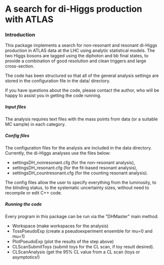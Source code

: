 # A search for di-Higgs production with ATLAS

### Introduction
This package implements a search for non-resonant and resonant di-Higgs
production in ATLAS data at the LHC using analytic statistical models. The two
Higgs bosons are tagged using the diphoton and bb final states, to provide 
a combination of good resolution and clean triggers and large cross-section. 

The code has been structured so that all of the general analysis settings are 
stored in the configuration file in the data/ directory.

If you have questions about the code, please contact the author, who will be happy to assist you in getting the code running.

##### Input files

The analysis requires text files with the mass points from data (or a suitable MC sample) in each category. 

##### Config files

The configuration files for the analysis are included in the data directory. Currently, the di-Higgs analyses use the files below:

- settingsDH_nonresonant.cfg (for the non-resonant analysis),
- settingsDH_resonant.cfg (for the fit-based resonant analysis),
- settingsDH_countresonant.cfg (for the counting resonant analysis).

The config files allow the user to specify everything from the luminosity, to the blinding status, to the systematic uncertainty sizes, without need to recompile or edit C++ code.

##### Running the code

Every program in this package can be run via the "DHMaster" main method. 

 - Workspace (make workspaces for the analysis)
 - TossPseudoExp (create a pseudoexperiment ensemble for mu=0 and mu=1)
 - PlotPseudoExp (plot the results of the step above)
 - CLScanSubmitToys (submit toys for the CL scan, if toy result desired).
 - CLScanAnalysis (get the 95% CL value from a CL scan (toys or asymptotics!)
